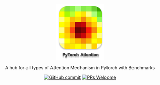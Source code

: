 <div align="center">
<p align="center">
  <img width="150" src="./docs/icon.png">
</p>

<p align="center">A hub for all types of Attention Mechanism in Pytorch with Benchmarks </p>


[![GitHub commit](https://img.shields.io/github/last-commit/monk1337/TorchAttention)](https://github.com/monk1337/TorchAttention/commits/master)
[![PRs Welcome](https://img.shields.io/badge/PRs-welcome-brightgreen.svg?style=flat-square)](http://makeapullrequest.com)
</div>
